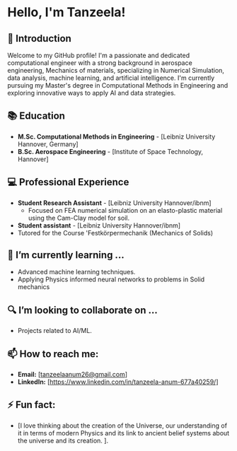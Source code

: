 # Hello, I'm Tanzeela!

## 👋 Introduction
Welcome to my GitHub profile! I'm a passionate and dedicated computational engineer with a strong background in aerospace engineering, Mechanics of materials, specializing in Numerical Simulation, data analysis, machine learning, and artificial intelligence. I'm currently pursuing my Master's degree in Computational Methods in Engineering and exploring innovative ways to apply AI and data strategies.

## 📚 Education
- **M.Sc. Computational Methods in Engineering** - [Leibniz University Hannover, Germany]
- **B.Sc. Aerospace Engineering** - [Institute of Space Technology, Hannover]

## 💻 Professional Experience
- **Student Research Assistant** - [Leibniz University Hannover/ibnm]
  -  Focused on FEA numerical simulation on an elasto-plastic material using the Cam-Clay model for soil.
- **Student assistant** - [Leibniz University Hannover/ibnm]
- Tutored for the Course 'Festkörpermechanik (Mechanics of Solids)

## 🌱 I’m currently learning ...
- Advanced machine learning techniques.
- Applying Physics informed neural networks to problems in Solid mechanics

## 🔍 I’m looking to collaborate on ...
- Projects related to AI/ML.


## 📫 How to reach me:
- **Email:** [tanzeelaanum26@gmail.com]
- **LinkedIn:** [https://www.linkedin.com/in/tanzeela-anum-677a40259/]

## ⚡ Fun fact:
- [I love thinking about the creation of the Universe, our understanding of it in terms of modern Physics and its link to ancient belief systems about the universe and its creation. ].

